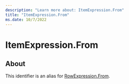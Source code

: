 ```yaml
---
description: "Learn more about: ItemExpression.From"
title: "ItemExpression.From"
ms.date: 10/7/2022
---
```

# ItemExpression.From

## About

This identifier is an alias for [RowExpression.From](rowexpression-from.md).

